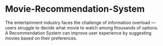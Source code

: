 # Movie-Recommendation-System
The entertainment industry faces the challenge of information overload — users struggle to decide what movie to watch among thousands of options. A Recommendation System can improve user experience by suggesting movies based on their preferences.
